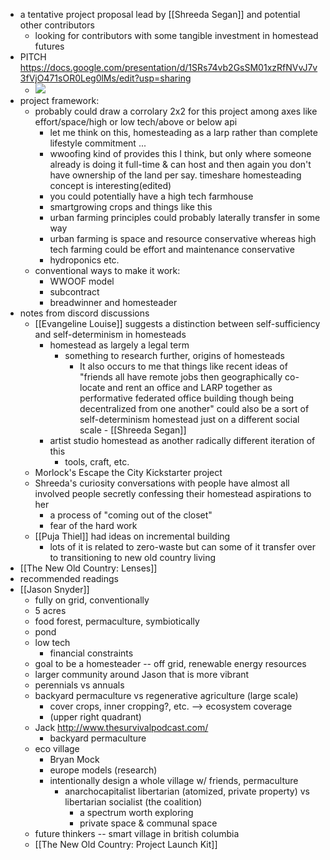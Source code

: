 - a tentative project proposal lead by [[Shreeda Segan]] and potential other contributors
    - looking for contributors with some tangible investment in homestead futures
- PITCH https://docs.google.com/presentation/d/1SRs74vb2GsSM01xzRfNVvJ7v3fVjO471sOR0Leg0lMs/edit?usp=sharing 
    - ![](https://firebasestorage.googleapis.com/v0/b/firescript-577a2.appspot.com/o/imgs%2Fapp%2FArtOfGig%2Ff8Y8rn9H0Y.jpg?alt=media&token=585be7b6-4934-456e-967b-52c93e0ca0a6)
- project framework:
    - probably could draw a corrolary 2x2 for this project among axes like effort/space/high or low tech/above or below api  
        - let me think on this, homesteading as a larp rather than complete lifestyle commitment ...
        - wwoofing kind of provides this I think, but only where someone already is doing it full-time & can host and then again you don't have ownership of the land per say. timeshare homesteading concept is interesting(edited)
        - you could potentially have a high tech farmhouse
        - smartgrowing crops and things like this
        - urban farming principles could probably laterally transfer in some way
        - urban farming is space and resource conservative whereas high tech farming could be effort and maintenance conservative
        - hydroponics etc.
    - conventional ways to make it work:
        - WWOOF model 
        - subcontract 
        - breadwinner and homesteader  
- notes from discord discussions 
    - [[Evangeline Louise]] suggests a distinction between self-sufficiency and self-determinism in homesteads 
        - homestead as largely a legal term
            - something to research further, origins of homesteads 
                - It also occurs to me that things like recent ideas of "friends all have remote jobs then geographically co-locate and rent an office and LARP together as performative federated office building though being decentralized from one another" could also be a sort of self-determinism homestead just on a different social scale - [[Shreeda Segan]]
        - artist studio homestead as another radically different iteration of this
            - tools, craft, etc. 
    - Morlock's Escape the City Kickstarter project 
    - Shreeda's curiosity conversations with people have almost all involved people secretly confessing their homestead aspirations to her 
        - a process of "coming out of the closet" 
        - fear of the hard work  
    - [[Puja Thiel]] had ideas on incremental building
        - lots of it is related to zero-waste but can some of it transfer over to transitioning to new old country living 
- [[The New Old Country: Lenses]]
- recommended readings 
- [[Jason Snyder]]
    - fully on grid, conventionally
    - 5 acres 
    - food forest, permaculture, symbiotically
    - pond 
    - low tech 
        - financial constraints 
    - goal to be a homesteader -- off grid, renewable energy resources
    - larger community around Jason that is more vibrant 
    - perennials vs annuals 
    - backyard permaculture vs regenerative agriculture (large scale)
        - cover crops, inner cropping?, etc. --> ecosystem coverage 
        - (upper right quadrant)
    - Jack http://www.thesurvivalpodcast.com/ 
        - backyard permaculture 
    - eco village 
        - Bryan Mock 
        - europe models (research)
        - intentionally design a whole village w/ friends, permaculture 
            - anarchocapitalist libertarian (atomized, private property) vs libertarian socialist (the coalition)
                - a spectrum worth exploring 
                - private space & communal space 
    - future thinkers -- smart village in british columbia 
    - [[The New Old Country: Project Launch Kit]]
